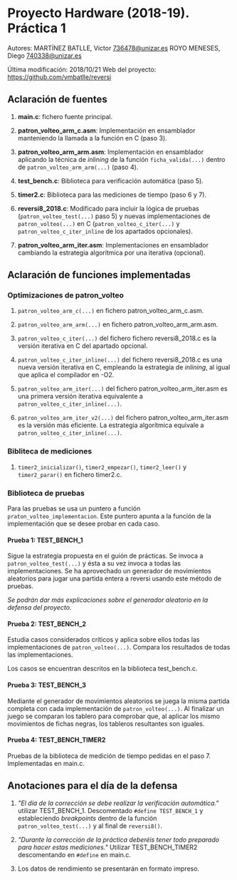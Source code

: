 Proyecto Hardware (2018-19). Práctica 1
=======================================
Autores:  MARTÍNEZ BATLLE, Victor <736478@unizar.es>
           ROYO MENESES, Diego <740338@unizar.es>

Última modificación: 2018/10/21
Web del proyecto: https://github.com/vmbatlle/reversi

Aclaración de fuentes
---------------------
1. **main.c**: fichero fuente principal.

1. **patron_volteo_arm_c.asm**: Implementación en ensamblador manteniendo la llamada a la función en C (paso 3).

1. **patron_volteo_arm_arm.asm**: Implementación en ensamblador aplicando la técnica de _inlining_ de la función `ficha_valida(...)` dentro de `patron_volteo_arm_arm(...)` (paso 4).

1. **test_bench.c**: Biblioteca para verificación automática (paso 5).

1. **timer2.c**: Biblioteca para las mediciones de tiempo (paso 6 y 7).

1. **reversi8_2018.c**: Modificado para incluir la lógica de pruebas (`patron_volteo_test(...)` paso 5) y nuevas implementaciones de `patron_volteo(...)` en C (`patron_volteo_c_iter(...)`  y `patron_volteo_c_iter_inline` de los apartados opcionales).

1. **patron_volteo_arm_iter.asm**: Implementaciones en ensamblador cambiando la estrategia algorítmica por una iterativa (opcional).

Aclaración de funciones implementadas
-------------------------------------
### Optimizaciones de patron_volteo
1. `patron_volteo_arm_c(...)` en fichero patron_volteo_arm_c.asm.

1. `patron_volteo_arm_arm(...)` en fichero patron_volteo_arm_arm.asm.

1. `patron_volteo_c_iter(...)` del fichero fichero reversi8_2018.c es la versión iterativa en C del apartado opcional.

1. `patron_volteo_c_iter_inline(...)` del fichero reversi8_2018.c es una nueva versión iterativa en C, empleando la estrategia de _inlining_, al igual que aplica el compilador en -O2.

1. `patron_volteo_arm_iter(...)` del fichero patron_volteo_arm_iter.asm es una primera versión iterativa equivalente a `patron_volteo_c_iter_inline(...)`.

1. `patron_volteo_arm_iter_v2(...)` del fichero patron_volteo_arm_iter.asm es la versión más eficiente. La estrategia algorítmica equivale a `patron_volteo_c_iter_inline(...)`.

### Bibliteca de mediciones
1. `timer2_inicializar()`, `timer2_empezar()`, `timer2_leer()` y `timer2_parar()` en fichero timer2.c.

### Biblioteca de pruebas
Para las pruebas se usa un puntero a función `praton_volteo_implementacion`. Este puntero apunta a la función de la implementación que se desee probar en cada caso.

#### Prueba 1: TEST_BENCH_1
Sigue la estrategia propuesta en el guión de prácticas. Se invoca a `patron_volteo_test(...)` y ésta a su vez invoca a todas las implementaciones. Se ha aprovechado un generador de movimientos aleatorios para jugar una partida entera a reversi usando este método de pruebas.

_Se podrán dar más explicaciones sobre el generador aleatorio en la defensa del proyecto._

#### Prueba 2: TEST_BENCH_2
Estudia casos considerados críticos y aplica sobre ellos todas las implementaciones de `patron_volteo(...)`. Compara los resultados de todas las implementaciones.

Los casos se encuentran descritos en la biblioteca test_bench.c.

#### Prueba 3: TEST_BENCH_3
Mediante el generador de movimientos aleatorios se juega la misma partida completa con cada implementación de `patron_volteo(...)`. Al finalizar un juego se comparan los tablero para comprobar que, al aplicar los mismo movimientos de fichas negras, los tableros resultantes son iguales.

#### Prueba 4: TEST_BENCH_TIMER2
Pruebas de la biblioteca de medición de tiempo pedidas en el paso 7. Implementadas en main.c.

Anotaciones para el día de la defensa
-------------------------------------
1. _"El día de la corrección se debe realizar la verificación automática."_ utilizar TEST_BENCH_1. Descomentado `#define TEST_BENCH_1` y estableciendo _breakpoints_ dentro de la función `patron_volteo_test(...)` y al final de `reversi8()`.

1. _"Durante la corrección de la práctica
deberéis tener todo preparado para hacer estas mediciones."_ Utilizar TEST_BENCH_TIMER2 descomentando en `#define` en main.c.

1. Los datos de rendimiento se presentarán en formato impreso.
